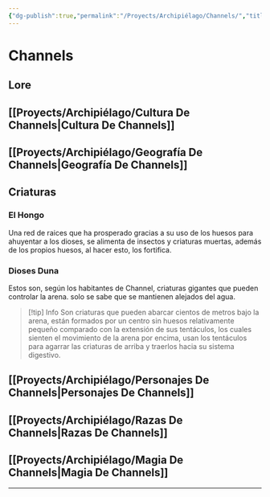 ```yaml
---
{"dg-publish":true,"permalink":"/Proyects/Archipiélago/Channels/","title":"Channels","updated":"2023-11-20T19:15:12.342-05:00"}
---
```



# Channels

## Lore

## [[Proyects/Archipiélago/Cultura De Channels\|Cultura De Channels]]

## [[Proyects/Archipiélago/Geografía De Channels\|Geografía De Channels]]

## Criaturas

### El Hongo

Una red de raices que ha prosperado gracias a su uso de los huesos para ahuyentar a los dioses, se alimenta de insectos y criaturas muertas, además de los propios huesos, al hacer esto, los fortifica.

### Dioses Duna

Estos son, según los habitantes de Channel, criaturas gigantes que pueden controlar la arena. solo se sabe que se mantienen alejados del agua.

 > [!tip] Info
 > Son criaturas que pueden abarcar cientos de metros bajo la arena, están formados por un centro sin huesos relativamente pequeño comparado con la extensión de sus tentáculos, los cuales sienten el movimiento de la arena por encima, usan los tentáculos para agarrar las criaturas de arriba y traerlos hacia su sistema digestivo.


## [[Proyects/Archipiélago/Personajes De Channels\|Personajes De Channels]]

## [[Proyects/Archipiélago/Razas De Channels\|Razas De Channels]]

## [[Proyects/Archipiélago/Magia De Channels\|Magia De Channels]]

---
